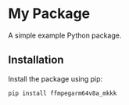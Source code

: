 # My Package

A simple example Python package.

## Installation

Install the package using pip:

```bash
pip install ffmpegarm64v8a_mkkk